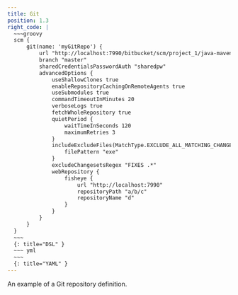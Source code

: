 ```yaml
---
title: Git
position: 1.3
right_code: |
  ~~~groovy
  scm {
      git(name: 'myGitRepo') {
          url "http://localhost:7990/bitbucket/scm/project_1/java-maven-simple.git"
          branch "master"
          sharedCredentialsPasswordAuth "sharedpw"
          advancedOptions {
              useShallowClones true
              enableRepositoryCachingOnRemoteAgents true
              useSubmodules true
              commandTimeoutInMinutes 20
              verboseLogs true
              fetchWholeRepository true
              quietPeriod {
                  waitTimeInSeconds 120
                  maximumRetries 3
              }
              includeExcludeFiles(MatchType.EXCLUDE_ALL_MATCHING_CHANGES) {
                  filePattern "exe"
              }
              excludeChangesetsRegex "FIXES .*"
              webRepository {
                  fisheye {
                      url "http://localhost:7990"
                      repositoryPath "a/b/c"
                      repositoryName "d"
                  }
              }
          }
      }
  }
  ~~~
  {: title="DSL" }
  ~~~ yml       
  ~~~
  {: title="YAML" }
---
```

An example of a Git repository definition.